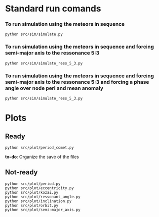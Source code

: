 # Standard run comands


### To run simulation using the meteors in sequence
```
python src/sim/simulate.py
```



### To run simulation using the meteors in sequence and forcing semi-major axis to the ressonance 5:3
```
python src/sim/simulate_ress_5_3.py
```


### To run simulation using the meteors in sequence and forcing semi-major axis to the ressonance 5:3 and forcing a phase angle over node peri and mean anomaly
```
python src/sim/simulate_ress_5_3.py
```


# Plots

## Ready
```
python src/plot/period_comet.py
```
**to-do**: Organize the save of the files

## Not-ready
```
python src/plot/period.py
python src/plot/eccentricity.py
python src/plot/kozai.py
python src/plot/ressonant_angle.py
python src/plot/inclination.py
python src/plot/orbit.py
python src/plot/semi-major_axis.py
```


